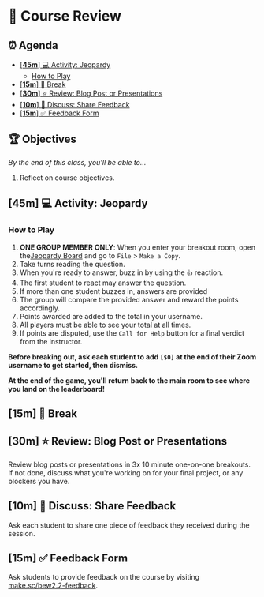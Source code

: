<!-- Run as a slideshow: reveal-md README.md -w -->
# 🐳 Course Review

<!-- omit in toc -->
## ⏰ Agenda

- [[**45m**] 💻 Activity: Jeopardy](#45m--activity-jeopardy)
  - [How to Play](#how-to-play)
- [[**15m**] 🌴 Break](#15m--break)
- [[**30m**] ⭐️ Review: Blog Post or Presentations](#30m-️-review-blog-post-or-presentations)
- [[**10m**] 💬 Discuss: Share Feedback](#10m--discuss-share-feedback)
- [[**15m**] ✅ Feedback Form](#15m--feedback-form)

<!-- > -->

<!-- omit in toc -->
## 🏆 Objectives

*By the end of this class, you'll be able to&hellip;*

1. Reflect on course objectives.

<!-- > -->

## [**45m**] 💻 Activity: Jeopardy

### How to Play

1. **ONE GROUP MEMBER ONLY**: When you enter your breakout room, open the[Jeopardy Board] and go to `File` > `Make a Copy`.
1. Take turns reading the question.
1. When you're ready to answer, buzz in by using the `👍` reaction.
1. The first student to react may answer the question.
1. If more than one student buzzes in, answers are provided
1. The group will compare the provided answer and reward the points accordingly.
1. Points awarded are added to the total in your username.
1. All players must be able to see your total at all times.
1. If points are disputed, use the `Call for Help` button for a final verdict from the instructor.

**Before breaking out, ask each student to add `[$0]` at the end of their Zoom username to get started, then dismiss.**

**At the end of the game, you'll return back to the main room to see where you land on the leaderboard!**

<!-- > -->

## [**15m**] 🌴 Break

<!-- > -->

## [**30m**] ⭐️ Review: Blog Post or Presentations

Review blog posts or presentations in 3x 10 minute one-on-one breakouts. If not done, discuss what you're working on for your final project, or any blockers you have.

<!-- > -->

## [**10m**] 💬 Discuss: Share Feedback

Ask each student to share one piece of feedback they received during the session.

<!-- > -->

## [**15m**] ✅ Feedback Form

Ask students to provide feedback on the course by visiting [make.sc/bew2.2-feedback](https://make.sc/bew2.2-feedback).

<!-- > -->


[Jeopardy Board]: https://docs.google.com/presentation/d/1lO8tMa0Dau82rE0rhMB3O8N6hHBeKZE8v00iRCGl9u0/edit#slide=id.g2af4f3288_00
